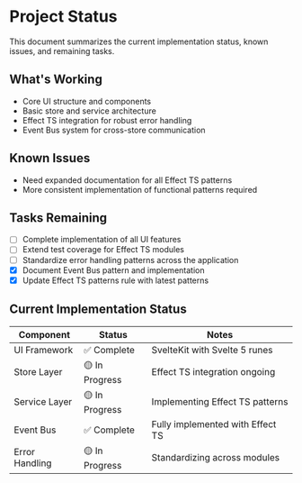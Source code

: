 # Project Status

This document summarizes the current implementation status, known issues, and remaining tasks.

## What's Working

- Core UI structure and components
- Basic store and service architecture
- Effect TS integration for robust error handling
- Event Bus system for cross-store communication

## Known Issues

- Need expanded documentation for all Effect TS patterns
- More consistent implementation of functional patterns required

## Tasks Remaining

- [ ] Complete implementation of all UI features
- [ ] Extend test coverage for Effect TS modules
- [ ] Standardize error handling patterns across the application
- [x] Document Event Bus pattern and implementation
- [x] Update Effect TS patterns rule with latest patterns

## Current Implementation Status

| Component | Status | Notes |
|-----------|--------|-------|
| UI Framework | ✅ Complete | SvelteKit with Svelte 5 runes |
| Store Layer | 🟡 In Progress | Effect TS integration ongoing |
| Service Layer | 🟡 In Progress | Implementing Effect TS patterns |
| Event Bus | ✅ Complete | Fully implemented with Effect TS |
| Error Handling | 🟡 In Progress | Standardizing across modules | 